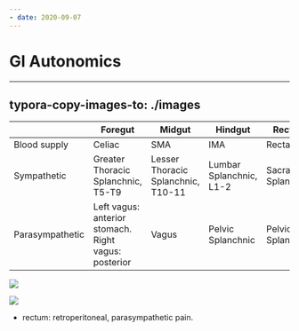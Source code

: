 ```yaml
---
- date: 2020-09-07
---
```


# GI Autonomics
---

## typora-copy-images-to: ./images

|                 | Foregut                                  | Midgut                             | Hindgut                 | Rectum            |
| --------------- | ---------------------------------------- | ---------------------------------- | ----------------------- | ----------------- |
| Blood supply    | Celiac                                   | SMA                                | IMA                     | Rectal a.         |
| Sympathetic     | Greater Thoracic Splanchnic, T5-T9       | Lesser Thoracic Splanchnic, T10-11 | Lumbar Splanchnic, L1-2 | Sacral Splanchnic |
| Parasympathetic | Left vagus: anterior stomach. Right vagus: posterior | Vagus                              | Pelvic Splanchnic       | Pelvic Splanchnic |

![](https://photos.thisispiggy.com/file/wikiFiles/074FB1B7-2490-4110-8FAC-102E82F63106.jpg)

![](https://photos.thisispiggy.com/file/wikiFiles/4EE298E4-348C-4D8F-BCF7-FD3C9A68D54F.jpg)

- rectum: retroperitoneal, parasympathetic pain.
